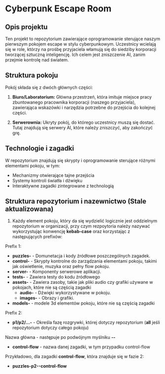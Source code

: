 # Cyberpunk Escape Room

## Opis projektu

Ten projekt to repozytorium zawierające oprogramowanie sterujące naszym pierwszym pokojem escape w stylu cyberpunkowym. Uczestnicy wcielają się w role, którzy na prośbę przyjaciela włamują się do siedziby korporacji tworzącej sztuczną inteligencję. Ich celem jest zniszczenie AI, zanim przejmie kontrolę nad światem.

## Struktura pokoju

Pokój składa się z dwóch głównych części:

1. **Biuro/Laboratorium:** Główna przestrzeń, która imituje miejsce pracy zbuntowanego pracownika korporacji (naszego przyjaciela), zawierająca wskazówki i narzędzia potrzebne do przejścia do kolejnej części.

2. **Serwerownia:** Ukryty pokój, do którego uczestnicy muszą się dostać. Tutaj znajdują się serwery AI, które należy zniszczyć, aby zakończyć grę.

## Technologie i zagadki

W repozytorium znajdują się skrypty i oprogramowanie sterujące różnymi elementami pokoju, w tym:

- Mechanizmy otwierające tajne przejścia
- Systemy kontroli światła i dźwięku
- Interaktywne zagadki zintegrowane z technologią

## Struktura repozytorium i nazewnictwo (**Stale aktualizowana**)
1. Każdy element pokoju, który da się wydzielić logicznie jest oddzielnym repozytorium w organizacji, przy czym rezpoytoria należy nazywać wykorzystując konwencję **kebab-case** oraz korzystając z następujących prefixów: 

Prefix 1:
  - **puzzles-** - Domunetacja i kody źródłowe poszczególnych zagadek.
  - **control-** - Skrypty kontrolne do zarządzania elementami pokoju, takimi jak oświetlenie, muzyka oraz pełny flow pokoju.
  - **server-** - Komponenty serwerowe aplikacji.
  - **tests-** - Zawiera testy do kodu źródłowego
  - **assets-** - Zawiera zasoby, takie jak pliki audio czy grafiki używane w pokojach, które nie są częścią zagadki
    - **audio-** - Dźwięki wykorzystywane w pokoju.
    - **images-** - Obrazy i grafiki.
  - **models-** - modele 3d elementów pokoju, które nie są częścią zagadki

Prefix 2:
 - **p1/p2/...-** - Określa fazę rozgrywki, której dotyczy repozytorium (**all** jeśli repozytorium dotyczy całego pokoju)

Nazwa główna - następuje po podwójnym myślniku **--**
- **control-flow** - nazwa danej zagadki, w tym przypadku control-flow

Przykładowo, dla zagadki **control-flow**, która znajduje się w fazie 2:
- **puzzles-p2--control-flow**
